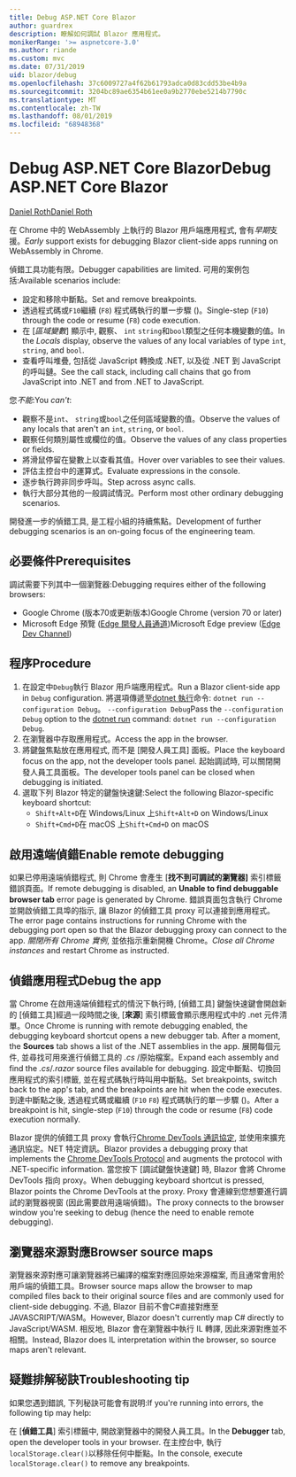 ```yaml
---
title: Debug ASP.NET Core Blazor
author: guardrex
description: 瞭解如何調試 Blazor 應用程式。
monikerRange: '>= aspnetcore-3.0'
ms.author: riande
ms.custom: mvc
ms.date: 07/31/2019
uid: blazor/debug
ms.openlocfilehash: 37c6009727a4f62b61793adca0d83cdd53be4b9a
ms.sourcegitcommit: 3204bc89ae6354b61ee0a9b2770ebe5214b7790c
ms.translationtype: MT
ms.contentlocale: zh-TW
ms.lasthandoff: 08/01/2019
ms.locfileid: "68948368"
---
```

# <a name="debug-aspnet-core-blazor"></a><span data-ttu-id="a7b56-103">Debug ASP.NET Core Blazor</span><span class="sxs-lookup"><span data-stu-id="a7b56-103">Debug ASP.NET Core Blazor</span></span>

[<span data-ttu-id="a7b56-104">Daniel Roth</span><span class="sxs-lookup"><span data-stu-id="a7b56-104">Daniel Roth</span></span>](https://github.com/danroth27)

<span data-ttu-id="a7b56-105">在 Chrome 中的 WebAssembly 上執行的 Blazor 用戶端應用程式, 會有*早期*支援。</span><span class="sxs-lookup"><span data-stu-id="a7b56-105">*Early* support exists for debugging Blazor client-side apps running on WebAssembly in Chrome.</span></span>

<span data-ttu-id="a7b56-106">偵錯工具功能有限。</span><span class="sxs-lookup"><span data-stu-id="a7b56-106">Debugger capabilities are limited.</span></span> <span data-ttu-id="a7b56-107">可用的案例包括:</span><span class="sxs-lookup"><span data-stu-id="a7b56-107">Available scenarios include:</span></span>

* <span data-ttu-id="a7b56-108">設定和移除中斷點。</span><span class="sxs-lookup"><span data-stu-id="a7b56-108">Set and remove breakpoints.</span></span>
* <span data-ttu-id="a7b56-109">透過程式碼或`F10`繼續 (`F8`) 程式碼執行的單一步驟 ()。</span><span class="sxs-lookup"><span data-stu-id="a7b56-109">Single-step (`F10`) through the code or resume (`F8`) code execution.</span></span>
* <span data-ttu-id="a7b56-110">在 [*區域變數*] 顯示中, 觀察、 `int` `string`和`bool`類型之任何本機變數的值。</span><span class="sxs-lookup"><span data-stu-id="a7b56-110">In the *Locals* display, observe the values of any local variables of type `int`, `string`, and `bool`.</span></span>
* <span data-ttu-id="a7b56-111">查看呼叫堆疊, 包括從 JavaScript 轉換成 .NET, 以及從 .NET 到 JavaScript 的呼叫鏈。</span><span class="sxs-lookup"><span data-stu-id="a7b56-111">See the call stack, including call chains that go from JavaScript into .NET and from .NET to JavaScript.</span></span>

<span data-ttu-id="a7b56-112">您*不能*:</span><span class="sxs-lookup"><span data-stu-id="a7b56-112">You *can't*:</span></span>

* <span data-ttu-id="a7b56-113">觀察不是`int`、 `string`或`bool`之任何區域變數的值。</span><span class="sxs-lookup"><span data-stu-id="a7b56-113">Observe the values of any locals that aren't an `int`, `string`, or `bool`.</span></span>
* <span data-ttu-id="a7b56-114">觀察任何類別屬性或欄位的值。</span><span class="sxs-lookup"><span data-stu-id="a7b56-114">Observe the values of any class properties or fields.</span></span>
* <span data-ttu-id="a7b56-115">將滑鼠停留在變數上以查看其值。</span><span class="sxs-lookup"><span data-stu-id="a7b56-115">Hover over variables to see their values.</span></span>
* <span data-ttu-id="a7b56-116">評估主控台中的運算式。</span><span class="sxs-lookup"><span data-stu-id="a7b56-116">Evaluate expressions in the console.</span></span>
* <span data-ttu-id="a7b56-117">逐步執行跨非同步呼叫。</span><span class="sxs-lookup"><span data-stu-id="a7b56-117">Step across async calls.</span></span>
* <span data-ttu-id="a7b56-118">執行大部分其他的一般調試情況。</span><span class="sxs-lookup"><span data-stu-id="a7b56-118">Perform most other ordinary debugging scenarios.</span></span>

<span data-ttu-id="a7b56-119">開發進一步的偵錯工具, 是工程小組的持續焦點。</span><span class="sxs-lookup"><span data-stu-id="a7b56-119">Development of further debugging scenarios is an on-going focus of the engineering team.</span></span>

## <a name="prerequisites"></a><span data-ttu-id="a7b56-120">必要條件</span><span class="sxs-lookup"><span data-stu-id="a7b56-120">Prerequisites</span></span>

<span data-ttu-id="a7b56-121">調試需要下列其中一個瀏覽器:</span><span class="sxs-lookup"><span data-stu-id="a7b56-121">Debugging requires either of the following browsers:</span></span>

* <span data-ttu-id="a7b56-122">Google Chrome (版本70或更新版本)</span><span class="sxs-lookup"><span data-stu-id="a7b56-122">Google Chrome (version 70 or later)</span></span>
* <span data-ttu-id="a7b56-123">Microsoft Edge 預覽 ([Edge 開發人員通道](https://www.microsoftedgeinsider.com))</span><span class="sxs-lookup"><span data-stu-id="a7b56-123">Microsoft Edge preview ([Edge Dev Channel](https://www.microsoftedgeinsider.com))</span></span>

## <a name="procedure"></a><span data-ttu-id="a7b56-124">程序</span><span class="sxs-lookup"><span data-stu-id="a7b56-124">Procedure</span></span>

1. <span data-ttu-id="a7b56-125">在設定中`Debug`執行 Blazor 用戶端應用程式。</span><span class="sxs-lookup"><span data-stu-id="a7b56-125">Run a Blazor client-side app in `Debug` configuration.</span></span> <span data-ttu-id="a7b56-126">將選項傳遞至[dotnet 執行](/dotnet/core/tools/dotnet-run)命令: `dotnet run --configuration Debug`。 `--configuration Debug`</span><span class="sxs-lookup"><span data-stu-id="a7b56-126">Pass the `--configuration Debug` option to the [dotnet run](/dotnet/core/tools/dotnet-run) command: `dotnet run --configuration Debug`.</span></span>
1. <span data-ttu-id="a7b56-127">在瀏覽器中存取應用程式。</span><span class="sxs-lookup"><span data-stu-id="a7b56-127">Access the app in the browser.</span></span>
1. <span data-ttu-id="a7b56-128">將鍵盤焦點放在應用程式, 而不是 [開發人員工具] 面板。</span><span class="sxs-lookup"><span data-stu-id="a7b56-128">Place the keyboard focus on the app, not the developer tools panel.</span></span> <span data-ttu-id="a7b56-129">起始調試時, 可以關閉開發人員工具面板。</span><span class="sxs-lookup"><span data-stu-id="a7b56-129">The developer tools panel can be closed when debugging is initiated.</span></span>
1. <span data-ttu-id="a7b56-130">選取下列 Blazor 特定的鍵盤快速鍵:</span><span class="sxs-lookup"><span data-stu-id="a7b56-130">Select the following Blazor-specific keyboard shortcut:</span></span>
   * <span data-ttu-id="a7b56-131">`Shift+Alt+D`在 Windows/Linux 上</span><span class="sxs-lookup"><span data-stu-id="a7b56-131">`Shift+Alt+D` on Windows/Linux</span></span>
   * <span data-ttu-id="a7b56-132">`Shift+Cmd+D`在 macOS 上</span><span class="sxs-lookup"><span data-stu-id="a7b56-132">`Shift+Cmd+D` on macOS</span></span>

## <a name="enable-remote-debugging"></a><span data-ttu-id="a7b56-133">啟用遠端偵錯</span><span class="sxs-lookup"><span data-stu-id="a7b56-133">Enable remote debugging</span></span>

<span data-ttu-id="a7b56-134">如果已停用遠端偵錯程式, 則 Chrome 會產生 [**找不到可調試的瀏覽器]** 索引標籤錯誤頁面。</span><span class="sxs-lookup"><span data-stu-id="a7b56-134">If remote debugging is disabled, an **Unable to find debuggable browser tab** error page is generated by Chrome.</span></span> <span data-ttu-id="a7b56-135">錯誤頁面包含執行 Chrome 並開啟偵錯工具埠的指示, 讓 Blazor 的偵錯工具 proxy 可以連接到應用程式。</span><span class="sxs-lookup"><span data-stu-id="a7b56-135">The error page contains instructions for running Chrome with the debugging port open so that the Blazor debugging proxy can connect to the app.</span></span> <span data-ttu-id="a7b56-136">*關閉所有 Chrome 實例*, 並依指示重新開機 Chrome。</span><span class="sxs-lookup"><span data-stu-id="a7b56-136">*Close all Chrome instances* and restart Chrome as instructed.</span></span>

## <a name="debug-the-app"></a><span data-ttu-id="a7b56-137">偵錯應用程式</span><span class="sxs-lookup"><span data-stu-id="a7b56-137">Debug the app</span></span>

<span data-ttu-id="a7b56-138">當 Chrome 在啟用遠端偵錯程式的情況下執行時, [偵錯工具] 鍵盤快速鍵會開啟新的 [偵錯工具]經過一段時間之後, [**來源**] 索引標籤會顯示應用程式中的 .net 元件清單。</span><span class="sxs-lookup"><span data-stu-id="a7b56-138">Once Chrome is running with remote debugging enabled, the debugging keyboard shortcut opens a new debugger tab. After a moment, the **Sources** tab shows a list of the .NET assemblies in the app.</span></span> <span data-ttu-id="a7b56-139">展開每個元件, 並尋找可用來進行偵錯工具的 *.cs* /原始檔案。</span><span class="sxs-lookup"><span data-stu-id="a7b56-139">Expand each assembly and find the *.cs*/*.razor* source files available for debugging.</span></span> <span data-ttu-id="a7b56-140">設定中斷點、切換回應用程式的索引標籤, 並在程式碼執行時叫用中斷點。</span><span class="sxs-lookup"><span data-stu-id="a7b56-140">Set breakpoints, switch back to the app's tab, and the breakpoints are hit when the code executes.</span></span> <span data-ttu-id="a7b56-141">到達中斷點之後, 透過程式碼或繼續 (`F10` `F8`) 程式碼執行的單一步驟 ()。</span><span class="sxs-lookup"><span data-stu-id="a7b56-141">After a breakpoint is hit, single-step (`F10`) through the code or resume (`F8`) code execution normally.</span></span>

<span data-ttu-id="a7b56-142">Blazor 提供的偵錯工具 proxy 會執行[Chrome DevTools 通訊協定](https://chromedevtools.github.io/devtools-protocol/), 並使用來擴充通訊協定。NET 特定資訊。</span><span class="sxs-lookup"><span data-stu-id="a7b56-142">Blazor provides a debugging proxy that implements the [Chrome DevTools Protocol](https://chromedevtools.github.io/devtools-protocol/) and augments the protocol with .NET-specific information.</span></span> <span data-ttu-id="a7b56-143">當您按下 [調試鍵盤快速鍵] 時, Blazor 會將 Chrome DevTools 指向 proxy。</span><span class="sxs-lookup"><span data-stu-id="a7b56-143">When debugging keyboard shortcut is pressed, Blazor points the Chrome DevTools at the proxy.</span></span> <span data-ttu-id="a7b56-144">Proxy 會連線到您想要進行調試的瀏覽器視窗 (因此需要啟用遠端偵錯)。</span><span class="sxs-lookup"><span data-stu-id="a7b56-144">The proxy connects to the browser window you're seeking to debug (hence the need to enable remote debugging).</span></span>

## <a name="browser-source-maps"></a><span data-ttu-id="a7b56-145">瀏覽器來源對應</span><span class="sxs-lookup"><span data-stu-id="a7b56-145">Browser source maps</span></span>

<span data-ttu-id="a7b56-146">瀏覽器來源對應可讓瀏覽器將已編譯的檔案對應回原始來源檔案, 而且通常會用於用戶端的偵錯工具。</span><span class="sxs-lookup"><span data-stu-id="a7b56-146">Browser source maps allow the browser to map compiled files back to their original source files and are commonly used for client-side debugging.</span></span> <span data-ttu-id="a7b56-147">不過, Blazor 目前不會C#直接對應至 JAVASCRIPT/WASM。</span><span class="sxs-lookup"><span data-stu-id="a7b56-147">However, Blazor doesn't currently map C# directly to JavaScript/WASM.</span></span> <span data-ttu-id="a7b56-148">相反地, Blazor 會在瀏覽器中執行 IL 轉譯, 因此來源對應並不相關。</span><span class="sxs-lookup"><span data-stu-id="a7b56-148">Instead, Blazor does IL interpretation within the browser, so source maps aren't relevant.</span></span>

## <a name="troubleshooting-tip"></a><span data-ttu-id="a7b56-149">疑難排解秘訣</span><span class="sxs-lookup"><span data-stu-id="a7b56-149">Troubleshooting tip</span></span>

<span data-ttu-id="a7b56-150">如果您遇到錯誤, 下列秘訣可能會有説明:</span><span class="sxs-lookup"><span data-stu-id="a7b56-150">If you're running into errors, the following tip may help:</span></span>

<span data-ttu-id="a7b56-151">在 [**偵錯工具**] 索引標籤中, 開啟瀏覽器中的開發人員工具。</span><span class="sxs-lookup"><span data-stu-id="a7b56-151">In the **Debugger** tab, open the developer tools in your browser.</span></span> <span data-ttu-id="a7b56-152">在主控台中, 執行`localStorage.clear()`以移除任何中斷點。</span><span class="sxs-lookup"><span data-stu-id="a7b56-152">In the console, execute `localStorage.clear()` to remove any breakpoints.</span></span>
